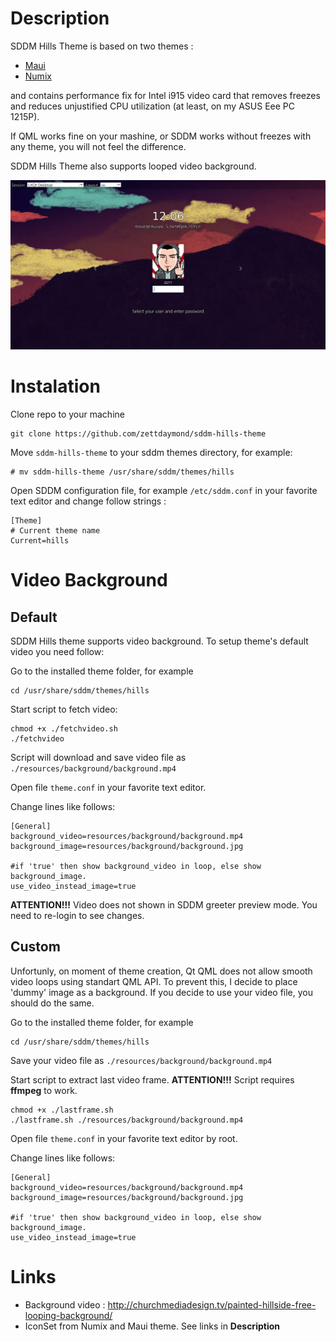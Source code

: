 # Description #

SDDM Hills Theme is based on two themes :

* [Maui](https://github.com/sddm/sddm/tree/master/data/themes/maui)
* [Numix](https://github.com/intialonso/intialonso.github.io)

and contains performance fix for Intel i915 video card that removes freezes and reduces unjustified CPU utilization (at least, on my ASUS Eee PC 1215P).

If QML works fine on your mashine, or SDDM works without freezes with any theme, you will not feel the difference.

SDDM Hills Theme also supports looped video background.

![hills.jpg](https://github.com/zettdaymond/sddm-hills-theme/blob/master/hills.jpg)

# Instalation #
Clone repo to your machine
```
git clone https://github.com/zettdaymond/sddm-hills-theme
```

Move ```sddm-hills-theme``` to your sddm themes directory, for example:
```
# mv sddm-hills-theme /usr/share/sddm/themes/hills
```

Open SDDM configuration file, for example ```/etc/sddm.conf``` in your favorite text editor and change follow strings :

```
[Theme]
# Current theme name
Current=hills
```

# Video Background #

## Default ##

SDDM Hills theme supports video background. To setup theme's default video you need follow:

Go to the installed theme folder, for example 
```
cd /usr/share/sddm/themes/hills
```

Start script to fetch video:

``` 
chmod +x ./fetchvideo.sh
./fetchvideo 
```

Script will download and save video file as ``` ./resources/background/background.mp4 ``` 

Open file ```theme.conf``` in your favorite text editor.

Change lines like follows:

```
[General]
background_video=resources/background/background.mp4
background_image=resources/background/background.jpg

#if 'true' then show background_video in loop, else show background_image.
use_video_instead_image=true
```

**ATTENTION!!!** Video does not shown in SDDM greeter preview mode. You need to re-login to see changes.

## Custom ##

Unfortunly, on moment of theme creation, Qt QML does not allow smooth video loops using standart QML API. To prevent this, I decide to place 'dummy' image as a background. If you decide to use your video file, you should do the same. 

Go to the installed theme folder, for example 
```
cd /usr/share/sddm/themes/hills
```

Save your video file as ```./resources/background/background.mp4```

Start script to extract last video frame. **ATTENTION!!!** Script requires **ffmpeg** to work. 
```
chmod +x ./lastframe.sh
./lastframe.sh ./resources/background/background.mp4
```

Open file ```theme.conf``` in your favorite text editor by root.

Change lines like follows:

```
[General]
background_video=resources/background/background.mp4
background_image=resources/background/background.jpg

#if 'true' then show background_video in loop, else show background_image.
use_video_instead_image=true
```


# Links #
* Background video : http://churchmediadesign.tv/painted-hillside-free-looping-background/
* IconSet from Numix and Maui theme. See links in **Description**
